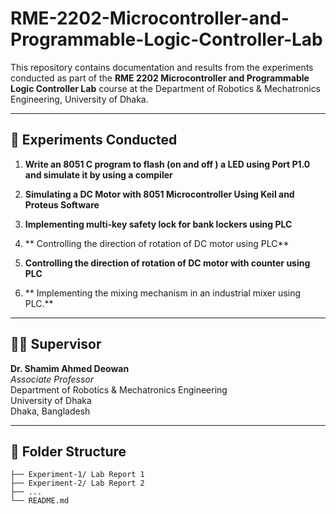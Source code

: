 # RME-2202-Microcontroller-and-Programmable-Logic-Controller-Lab

This repository contains documentation and results from the experiments conducted as part of the **RME 2202 Microcontroller and Programmable Logic Controller Lab** course at the Department of Robotics & Mechatronics Engineering, University of Dhaka.

---

## 🔬 Experiments Conducted

1. **Write an 8051 C program to flash (on and off ) a LED using Port P1.0 and simulate it by using a compiler**  
   

2. **Simulating a DC Motor with 8051 Microcontroller Using Keil and Proteus Software**  
   

3. **Implementing multi-key safety lock for bank lockers using PLC**  
   
4. ** Controlling the direction of rotation of DC motor using PLC**  
   
   
5. **Controlling the direction of rotation of DC motor with counter using PLC**  
   
  
6. ** Implementing the mixing mechanism in an industrial mixer using PLC.**  
   


---

## 👨‍🏫 Supervisor

**Dr. Shamim Ahmed Deowan**  
*Associate Professor*  
Department of Robotics & Mechatronics Engineering  
University of Dhaka  
Dhaka, Bangladesh

---

## 📁 Folder Structure

```text
├── Experiment-1/ Lab Report 1
├── Experiment-2/ Lab Report 2
├── ...
└── README.md
